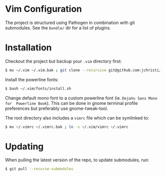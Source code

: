 # Vim Configuration
The project is structured using Pathogen in combination with git submodules. See the `bundle/` dir for a list of plugins.

# Installation
Checkout the project but backup your `.vim` directory first:
```bash
$ mv ~/.vim ~/.vim.bak ; git clone --recursive git@github.com:jchristi/dotvim ~/.vim
```

Install the powerline fonts:
```bash
$ bash ~/.vim/fonts/install.sh
```

Change default mono font to a custom powerline font (ie. `DejaVu Sans Mono for  Powerline Book`). This can be done in gnome terminal profile preferences but preferably use gnome-tweak-tool.

The root directory also includes a `vimrc` file which can be symlinked to:
```bash
$ mv ~/.vimrc ~/.vimrc.bak ; ln -s ~/.vim/vimrc ~/.vimrc
```

# Updating
When pulling the latest version of the repo, to update submodules, run:
```bash
$ git pull --recurse-submodules
```
